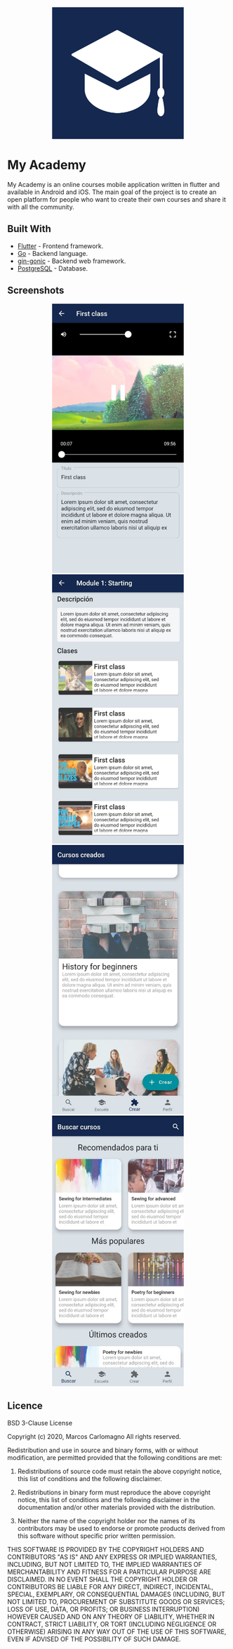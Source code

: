 
<div align="center">
<img src="https://raw.githubusercontent.com/MCarlomagno/my_academy/master/assets/launcher/icon.png" alt="My Academy icon" width="300"/>
</div>



# My Academy

My Academy is an online courses mobile application written in flutter and available in Android and iOS. The main goal of the project is to create an open platform for people who want to create their own courses and share it with all the community.

## Built With

* [Flutter](https://flutter.dev/) - Frontend framework.
* [Go](https://golang.org/) - Backend language.
* [gin-gonic](https://github.com/gin-gonic/gin) - Backend web framework.
* [PostgreSQL](https://www.postgresql.org/) - Database.

## Screenshots

<div align="center">
<img src="https://raw.githubusercontent.com/MCarlomagno/assets/master/image_1.jpeg" alt="My Academy screen" width="300"/>
<img src="https://raw.githubusercontent.com/MCarlomagno/assets/master/image_2.jpeg" alt="My Academy icon" width="300"/>
</div>
<div align="center">
<img src="https://raw.githubusercontent.com/MCarlomagno/assets/master/image_3.jpeg" alt="My Academy icon" width="300"/>
<img src="https://raw.githubusercontent.com/MCarlomagno/assets/master/image_4.jpeg" alt="My Academy icon" width="300"/>
</div>

## Licence
BSD 3-Clause License

Copyright (c) 2020, Marcos Carlomagno
All rights reserved.

Redistribution and use in source and binary forms, with or without
modification, are permitted provided that the following conditions are met:

1. Redistributions of source code must retain the above copyright notice, this
   list of conditions and the following disclaimer.

2. Redistributions in binary form must reproduce the above copyright notice,
   this list of conditions and the following disclaimer in the documentation
   and/or other materials provided with the distribution.

3. Neither the name of the copyright holder nor the names of its
   contributors may be used to endorse or promote products derived from
   this software without specific prior written permission.

THIS SOFTWARE IS PROVIDED BY THE COPYRIGHT HOLDERS AND CONTRIBUTORS "AS IS"
AND ANY EXPRESS OR IMPLIED WARRANTIES, INCLUDING, BUT NOT LIMITED TO, THE
IMPLIED WARRANTIES OF MERCHANTABILITY AND FITNESS FOR A PARTICULAR PURPOSE ARE
DISCLAIMED. IN NO EVENT SHALL THE COPYRIGHT HOLDER OR CONTRIBUTORS BE LIABLE
FOR ANY DIRECT, INDIRECT, INCIDENTAL, SPECIAL, EXEMPLARY, OR CONSEQUENTIAL
DAMAGES (INCLUDING, BUT NOT LIMITED TO, PROCUREMENT OF SUBSTITUTE GOODS OR
SERVICES; LOSS OF USE, DATA, OR PROFITS; OR BUSINESS INTERRUPTION) HOWEVER
CAUSED AND ON ANY THEORY OF LIABILITY, WHETHER IN CONTRACT, STRICT LIABILITY,
OR TORT (INCLUDING NEGLIGENCE OR OTHERWISE) ARISING IN ANY WAY OUT OF THE USE
OF THIS SOFTWARE, EVEN IF ADVISED OF THE POSSIBILITY OF SUCH DAMAGE.

